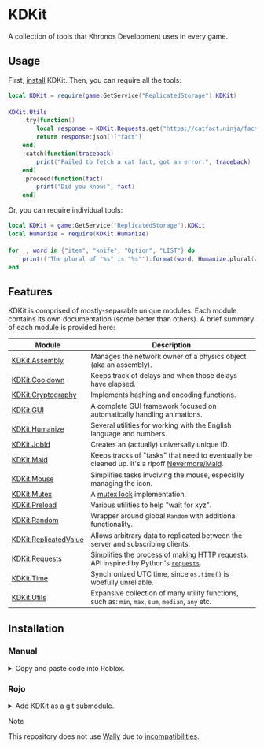 # KDKit
A collection of tools that Khronos Development uses in every game.

## Usage

First, [install](#installation) KDKit. Then, you can require all the tools:
```lua
local KDKit = require(game:GetService("ReplicatedStorage").KDKit)

KDKit.Utils
    .try(function()
        local response = KDKit.Requests.get("https://catfact.ninja/fact")
        return response:json()["fact"]
    end)
    :catch(function(traceback)
        print("Failed to fetch a cat fact, got an error:", traceback)
    end)
    :proceed(function(fact)
        print("Did you know:", fact)
    end)
```

Or, you can require individual tools:
```lua
local KDKit = game:GetService("ReplicatedStorage").KDKit
local Humanize = require(KDKit.Humanize)

for _, word in {"item", "knife", "Option", "LIST"} do
    print(('The plural of "%s" is "%s"'):format(word, Humanize.plural(word)))
end
```

## Features

KDKit is comprised of mostly-separable unique modules. Each module contains its own documentation (some better than others). A brief summary of each module is provided here:

| Module | Description |
| --- | --- |
| [KDKit.Assembly](KDKit/Assembly.lua) | Manages the network owner of a physics object (aka an assembly). |
| [KDKit.Cooldown](KDKit/Cooldown.lua) | Keeps track of delays and when those delays have elapsed. |
| [KDKit.Cryptography](KDKit/Cryptography/init.lua) | Implements hashing and encoding functions. |
| [KDKit.GUI](KDKit/GUI/README.md) | A complete GUI framework focused on automatically handling animations. |
| [KDKit.Humanize](KDKit/Humanize.lua) | Several utilities for working with the English language and numbers. |
| [KDKit.JobId](KDKit/JobId.lua) | Creates an (actually) universally unique ID. |
| [KDKit.Maid](KDKit/Maid.lua) | Keeps tracks of "tasks" that need to eventually be cleaned up. It's a ripoff [Nevermore/Maid](https://quenty.github.io/NevermoreEngine/api/Maid/). |
| [KDKit.Mouse](KDKit/Mouse.lua) | Simplifies tasks involving the mouse, especially managing the icon. |
| [KDKit.Mutex](KDKit/Mutex.lua) | A [mutex lock](https://en.wikipedia.org/wiki/Lock_(computer_science)) implementation. |
| [KDKit.Preload](KDKit/Preload.lua) | Various utilities to help "wait for xyz". |
| [KDKit.Random](KDKit/Random.lua) | Wrapper around global `Random` with additional functionality. |
| [KDKit.ReplicatedValue](KDKit/ReplicatedValue.lua) | Allows arbitrary data to replicated between the server and subscribing clients. |
| [KDKit.Requests](KDKit/Requests.lua) | Simplifies the process of making HTTP requests. API inspired by Python's [`requests`](https://github.com/psf/requests). |
| [KDKit.Time](KDKit/Time.lua) | Synchronized UTC time, since `os.time()` is woefully unreliable.  |
| [KDKit.Utils](KDKit/Utils.lua) | Expansive collection of many utility functions, such as: `min`, `max`, `sum`, `median`, `any` etc. |

## Installation

### Manual

<details>
    <summary>Copy and paste code into Roblox.</summary>
  
If you know what you want, and don't care about versioning, you can simply copy and paste whatever you want into the game.

This is what a full KDKit installation looks like in-game:

<img height="400px" src=".github/readme-static/kdkit-ingame.png" />

Many of the features do not rely on each other, so you may choose to only add one or a few modules.
</details>

### Rojo

<details>
    <summary>Add KDKit as a git submodule.</summary>
  
Lets say you have the following [Rojo](https://rojo.space/) project for your game:
```
YourGame/
├── src/
│   ├── ReplicatedStorage/
│   │   └── YourReplicatedCode.lua
│   └── ServerScriptService/
│       └── YourServerCode.lua
└── default.project.json
```

Where `default.project.json` is:
```json
{
    "name": "YourGame",
    "tree": {
        "$className": "DataModel",
        "ServerScriptService": {
            "$ignoreUnknownInstances": true,
            "$path": "src/ServerScriptService"
        },
        "ReplicatedStorage": {
            "$ignoreUnknownInstances": true,
            "$path": "src/ReplicatedStorage"
        }
    }
}
```

And you want to install `KDKit` to `ReplicatedStorage/KDKit`. You can add it as a submodule:
```sh
cd YourGame/src/ReplicatedStorage
git submodule add "https://github.com/KhronosDevelopment/KDKit" KDKit
```

And you're done! Now you can use KDKit:
```lua
local KDKit = require(game:GetService("ReplicatedStorage"):WaitForChild("KDKit"))

print(KDKit.Utils.sum({ 1, 2, 3 }))
```
</details>

> [!NOTE]
> This repository does not use [Wally](https://wally.run/) due to [incompatibilities](https://discord.com/channels/385151591524597761/872225914149302333/1257773007577809027).
